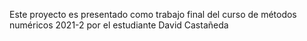 Este proyecto es presentado como trabajo final del curso de métodos numéricos 2021-2 por el estudiante David Castañeda 
